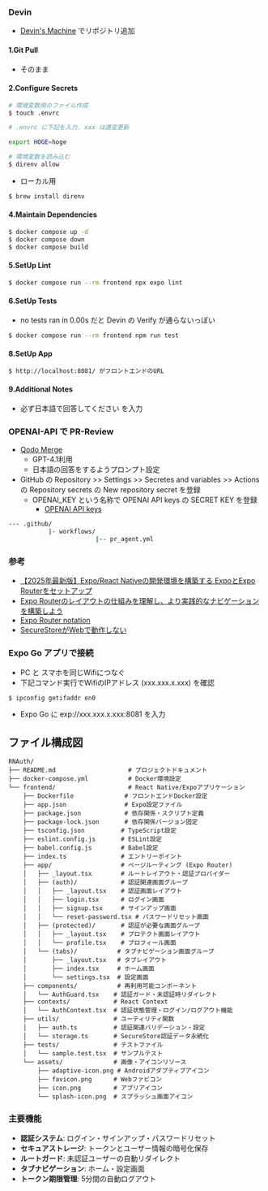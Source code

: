 ### Devin

- [Devin's Machine](https://app.devin.ai/workspace) でリポジトリ追加

#### 1.Git Pull
- そのまま

#### 2.Configure Secrets
```sh
# 環境変数用のファイル作成
$ touch .envrc

# .envrc に下記を入力. xxx は適宜更新

export HOGE=hoge

# 環境変数を読み込む
$ direnv allow
```

- ローカル用
```sh
$ brew install direnv
```
#### 4.Maintain Dependencies
```sh
$ docker compose up -d
$ docker compose down
$ docker compose build
```

#### 5.SetUp Lint
```sh
$ docker compose run --rm frontend npx expo lint
```

#### 6.SetUp Tests
- no tests ran in 0.00s だと Devin の Verify が通らないっぽい
```sh
$ docker compose run --rm frontend npm run test
```

#### 8.SetUp App
```sh
$ http://localhost:8081/ がフロントエンドのURL
```

#### 9.Additional Notes
- 必ず日本語で回答してください
を入力

### OPENAI-API で PR-Review
- [Qodo Merge](https://qodo-merge-docs.qodo.ai/installation/github/)
  - GPT-4.1利用
  - 日本語の回答をするようプロンプト設定
- GitHub の Repository >> Settings >> Secretes and variables >> Actions の Repository secrets の New repository secret を登録
  - OPENAI_KEY という名称で OPENAI API keys の SECRET KEY を登録
    - [OPENAI API keys](https://platform.openai.com/settings/organization/api-keys) 
```sh
--- .github/
           |- workflows/
                        |-- pr_agent.yml
```

### 参考

- [【2025年最新版】Expo/React Nativeの開発環境を構築する ExpoとExpo Routerをセットアップ](https://zenn.dev/arafipro/books/rn-2025-newest-expo-setup/viewer/02_expo-setup)
- [Expo Routerのレイアウトの仕組みを理解し、より実践的なナビゲーションを構築しよう](https://codezine.jp/article/detail/21710)
- [Expo Router notation](https://docs.expo.dev/router/basics/notation/)
- [SecureStoreがWebで動作しない](https://github.com/expo/expo/issues/7744)

### Expo Go アプリで接続

- PC と スマホを同じWifiにつなぐ
- 下記コマンド実行でWifiのIPアドレス (xxx.xxx.x.xxx) を確認
```sh
$ ipconfig getifaddr en0
```
- Expo Go に exp://xxx.xxx.x.xxx:8081 を入力

## ファイル構成図

```
RNAuth/
├── README.md                    # プロジェクトドキュメント
├── docker-compose.yml           # Docker環境設定
└── frontend/                    # React Native/Expoアプリケーション
    ├── Dockerfile              # フロントエンドDocker設定
    ├── app.json                # Expo設定ファイル
    ├── package.json            # 依存関係・スクリプト定義
    ├── package-lock.json       # 依存関係バージョン固定
    ├── tsconfig.json          # TypeScript設定
    ├── eslint.config.js       # ESLint設定
    ├── babel.config.js        # Babel設定
    ├── index.ts               # エントリーポイント
    ├── app/                   # ページルーティング (Expo Router)
    │   ├── _layout.tsx        # ルートレイアウト・認証プロバイダー
    │   ├── (auth)/            # 認証関連画面グループ
    │   │   ├── _layout.tsx    # 認証画面レイアウト
    │   │   ├── login.tsx      # ログイン画面
    │   │   ├── signup.tsx     # サインアップ画面
    │   │   └── reset-password.tsx # パスワードリセット画面
    │   ├── (protected)/       # 認証が必要な画面グループ
    │   │   ├── _layout.tsx    # プロテクト画面レイアウト
    │   │   └── profile.tsx    # プロフィール画面
    │   └── (tabs)/           # タブナビゲーション画面グループ
    │       ├── _layout.tsx   # タブレイアウト
    │       ├── index.tsx     # ホーム画面
    │       └── settings.tsx  # 設定画面
    ├── components/           # 再利用可能コンポーネント
    │   └── AuthGuard.tsx    # 認証ガード・未認証時リダイレクト
    ├── contexts/            # React Context
    │   └── AuthContext.tsx  # 認証状態管理・ログイン/ログアウト機能
    ├── utils/               # ユーティリティ関数
    │   ├── auth.ts          # 認証関連バリデーション・設定
    │   └── storage.ts       # SecureStore認証データ永続化
    ├── tests/               # テストファイル
    │   └── sample.test.tsx  # サンプルテスト
    └── assets/              # 画像・アイコンリソース
        ├── adaptive-icon.png # Androidアダプティブアイコン
        ├── favicon.png      # Webファビコン
        ├── icon.png         # アプリアイコン
        └── splash-icon.png  # スプラッシュ画面アイコン
```

### 主要機能
- **認証システム**: ログイン・サインアップ・パスワードリセット
- **セキュアストレージ**: トークンとユーザー情報の暗号化保存
- **ルートガード**: 未認証ユーザーの自動リダイレクト
- **タブナビゲーション**: ホーム・設定画面
- **トークン期限管理**: 5分間の自動ログアウト
